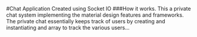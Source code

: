 #Chat Application Created using Socket IO
###How it works.
This a private chat system implementing the material design features and frameworks.
The private chat essentially keeps track of users by creating and instantiating and array to track the various users...
